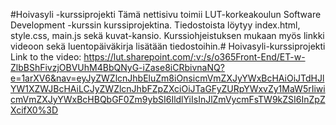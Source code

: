 #Hoivasyli -kurssiprojekti
Tämä nettisivu toimii LUT-korkeakoulun Software Development -kurssin kurssiprojektina. Tiedostoista löytyy index.html, style.css, main.js sekä kuvat-kansio. Kurssiohjeistuksen mukaan myös linkki videoon sekä luentopäiväkirja lisätään tiedostoihin.# Hoivasyli-kurssiprojekti
Link to the video: https://lut.sharepoint.com/:v:/s/o365Front-End/ET-w-ZlbBShFivzjOBVUhM4BbQNyG-iZase8iCRbivnaNQ?e=1arXV6&nav=eyJyZWZlcnJhbEluZm8iOnsicmVmZXJyYWxBcHAiOiJTdHJlYW1XZWJBcHAiLCJyZWZlcnJhbFZpZXciOiJTaGFyZURpYWxvZy1MaW5rIiwicmVmZXJyYWxBcHBQbGF0Zm9ybSI6IldlYiIsInJlZmVycmFsTW9kZSI6InZpZXcifX0%3D 
